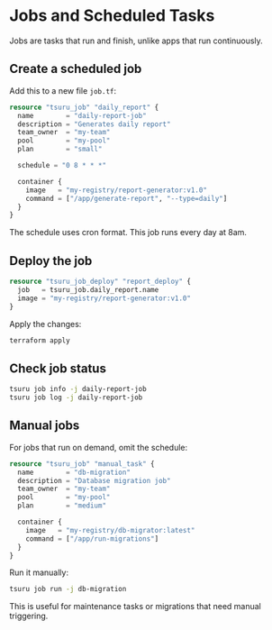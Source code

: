 # Jobs and Scheduled Tasks

Jobs are tasks that run and finish, unlike apps that run continuously.

## Create a scheduled job

Add this to a new file `job.tf`:

```terraform
resource "tsuru_job" "daily_report" {
  name        = "daily-report-job"
  description = "Generates daily report"
  team_owner  = "my-team"
  pool        = "my-pool"
  plan        = "small"

  schedule = "0 8 * * *"

  container {
    image   = "my-registry/report-generator:v1.0"
    command = ["/app/generate-report", "--type=daily"]
  }
}
```

The schedule uses cron format. This job runs every day at 8am.

## Deploy the job

```terraform
resource "tsuru_job_deploy" "report_deploy" {
  job   = tsuru_job.daily_report.name
  image = "my-registry/report-generator:v1.0"
}
```

Apply the changes:

```bash
terraform apply
```

## Check job status

```bash
tsuru job info -j daily-report-job
tsuru job log -j daily-report-job
```

## Manual jobs

For jobs that run on demand, omit the schedule:

```terraform
resource "tsuru_job" "manual_task" {
  name        = "db-migration"
  description = "Database migration job"
  team_owner  = "my-team"
  pool        = "my-pool"
  plan        = "medium"

  container {
    image   = "my-registry/db-migrator:latest"
    command = ["/app/run-migrations"]
  }
}
```

Run it manually:

```bash
tsuru job run -j db-migration
```

This is useful for maintenance tasks or migrations that need manual triggering.

